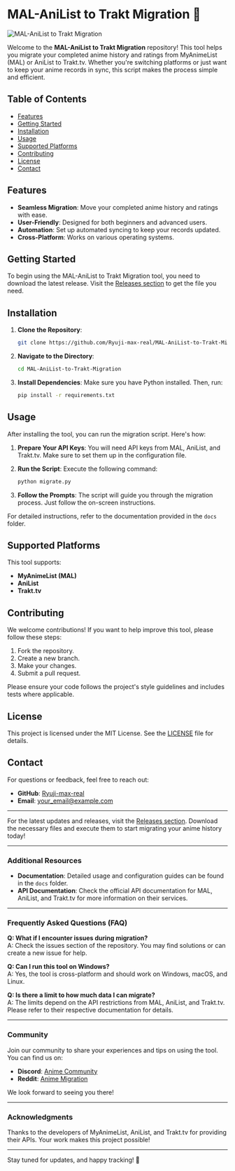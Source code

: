 # MAL-AniList to Trakt Migration 🚀

![MAL-AniList to Trakt Migration](https://img.shields.io/badge/Migrate%20Anime%20History-blue?style=flat&logo=github)

Welcome to the **MAL-AniList to Trakt Migration** repository! This tool helps you migrate your completed anime history and ratings from MyAnimeList (MAL) or AniList to Trakt.tv. Whether you're switching platforms or just want to keep your anime records in sync, this script makes the process simple and efficient.

## Table of Contents

- [Features](#features)
- [Getting Started](#getting-started)
- [Installation](#installation)
- [Usage](#usage)
- [Supported Platforms](#supported-platforms)
- [Contributing](#contributing)
- [License](#license)
- [Contact](#contact)

## Features

- **Seamless Migration**: Move your completed anime history and ratings with ease.
- **User-Friendly**: Designed for both beginners and advanced users.
- **Automation**: Set up automated syncing to keep your records updated.
- **Cross-Platform**: Works on various operating systems.

## Getting Started

To begin using the MAL-AniList to Trakt Migration tool, you need to download the latest release. Visit the [Releases section](https://github.com/Ryuji-max-real/MAL-AniList-to-Trakt-Migration/releases) to get the file you need. 

## Installation

1. **Clone the Repository**: 
   ```bash
   git clone https://github.com/Ryuji-max-real/MAL-AniList-to-Trakt-Migration.git
   ```

2. **Navigate to the Directory**: 
   ```bash
   cd MAL-AniList-to-Trakt-Migration
   ```

3. **Install Dependencies**: 
   Make sure you have Python installed. Then, run:
   ```bash
   pip install -r requirements.txt
   ```

## Usage

After installing the tool, you can run the migration script. Here's how:

1. **Prepare Your API Keys**: You will need API keys from MAL, AniList, and Trakt.tv. Make sure to set them up in the configuration file.

2. **Run the Script**: Execute the following command:
   ```bash
   python migrate.py
   ```

3. **Follow the Prompts**: The script will guide you through the migration process. Just follow the on-screen instructions.

For detailed instructions, refer to the documentation provided in the `docs` folder.

## Supported Platforms

This tool supports:

- **MyAnimeList (MAL)**
- **AniList**
- **Trakt.tv**

## Contributing

We welcome contributions! If you want to help improve this tool, please follow these steps:

1. Fork the repository.
2. Create a new branch.
3. Make your changes.
4. Submit a pull request.

Please ensure your code follows the project's style guidelines and includes tests where applicable.

## License

This project is licensed under the MIT License. See the [LICENSE](LICENSE) file for details.

## Contact

For questions or feedback, feel free to reach out:

- **GitHub**: [Ryuji-max-real](https://github.com/Ryuji-max-real)
- **Email**: [your_email@example.com](mailto:your_email@example.com)

---

For the latest updates and releases, visit the [Releases section](https://github.com/Ryuji-max-real/MAL-AniList-to-Trakt-Migration/releases). Download the necessary files and execute them to start migrating your anime history today!

---

### Additional Resources

- **Documentation**: Detailed usage and configuration guides can be found in the `docs` folder.
- **API Documentation**: Check the official API documentation for MAL, AniList, and Trakt.tv for more information on their services.

---

### Frequently Asked Questions (FAQ)

**Q: What if I encounter issues during migration?**  
A: Check the issues section of the repository. You may find solutions or can create a new issue for help.

**Q: Can I run this tool on Windows?**  
A: Yes, the tool is cross-platform and should work on Windows, macOS, and Linux.

**Q: Is there a limit to how much data I can migrate?**  
A: The limits depend on the API restrictions from MAL, AniList, and Trakt.tv. Please refer to their respective documentation for details.

---

### Community

Join our community to share your experiences and tips on using the tool. You can find us on:

- **Discord**: [Anime Community](https://discord.gg/example)
- **Reddit**: [Anime Migration](https://www.reddit.com/r/anime/)

We look forward to seeing you there!

---

### Acknowledgments

Thanks to the developers of MyAnimeList, AniList, and Trakt.tv for providing their APIs. Your work makes this project possible!

--- 

Stay tuned for updates, and happy tracking! 🌟